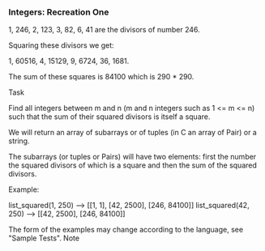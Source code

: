 ### Integers: Recreation One

1, 246, 2, 123, 3, 82, 6, 41 are the divisors of number 246. 

Squaring these divisors we get: 

1, 60516, 4, 15129, 9, 6724, 36, 1681. 

The sum of these squares is 84100 which is 290 * 290.

Task

Find all integers between m and n (m and n integers such as 1 <= m <= n) such that the sum of their squared divisors is itself a square.

We will return an array of subarrays or of tuples (in C an array of Pair) or a string. 

The subarrays (or tuples or Pairs) will have two elements: first the number the squared divisors of which is a square and then the sum of the squared divisors.

Example:

list_squared(1, 250) --> [[1, 1], [42, 2500], [246, 84100]]
list_squared(42, 250) --> [[42, 2500], [246, 84100]]

The form of the examples may change according to the language, see "Sample Tests".
Note

